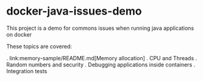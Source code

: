 # docker-java-issues-demo
This project is a demo for commons issues when running java applications on docker

These topics are covered:

. link:memory-sample/README.md[Memory allocation]
. CPU and Threads 
. Random numbers and security
. Debugging applications inside containers
. Integration tests
